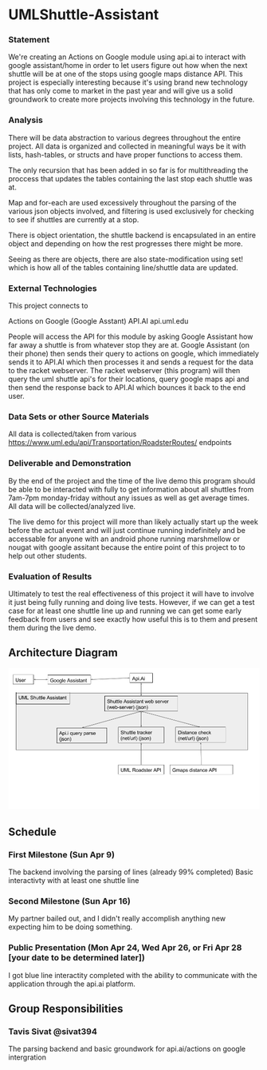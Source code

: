 # UMLShuttle-Assistant

### Statement
We're creating an Actions on Google module using api.ai to interact with google assistant/home in order to let users figure out how when the next shuttle will be at one of the stops using google maps distance API. This project is especially interesting because it's using brand new technology that has only come to market in the past year and will give us a solid groundwork to create more projects involving this technology in the future. 


### Analysis
There will be data abstraction to various degrees throughout the entire project. All data is organized and collected in meaningful ways be it with lists, hash-tables, or structs and have proper functions to access them.

The only recursion that has been added in so far is for multithreading the proccess that updates the tables containing the last stop each shuttle was at. 

Map and for-each are used excessively throughout the parsing of the various json objects involved, and filtering is used exclusively for checking to see if shuttles are currently at a stop.

There is object orientation, the shuttle backend is encapsulated in an entire object and depending on how the rest progresses there might be more.

Seeing as there are objects, there are also state-modification using set! which is how all of the tables containing line/shuttle data are updated.


### External Technologies
This project connects to

Actions on Google (Google Asstant)
API.AI 
api.uml.edu

People will access the API for this module by asking Google Assistant how far away a shuttle is from whatever stop they are at. Google Assistant (on their phone) then sends their query to actions on google, which immediately sends it to API.AI which then processes it and sends a request for the data to the racket webserver. The racket webserver (this program) will then query the uml shuttle api's for their locations, query google maps api and then send the response back to API.AI which bounces it back to the end user.

### Data Sets or other Source Materials

All data is collected/taken from various https://www.uml.edu/api/Transportation/RoadsterRoutes/ endpoints 

### Deliverable and Demonstration

By the end of the project and the time of the live demo this program should be able to be interacted with fully to get information about all shuttles from 7am-7pm monday-friday without any issues as well as get average times. All data will be collected/analyzed live. 


The live demo for this project will more than likely actually start up the week before the actual event and will just continue running indefinitely and be accessable for anyone with an android phone running marshmellow or nougat with google assitant because the entire point of this project to to help out other students.

### Evaluation of Results
Ultimately to test the real effectiveness of this project it will have to involve it just being fully running and doing live tests. However, if we can get a test case for at least one shuttle line up and running we can get some early feedback from users and see exactly how useful this is to them and present them during the live demo. 

## Architecture Diagram
![arch](arch.png)

## Schedule

### First Milestone (Sun Apr 9)
The backend involving the parsing of lines (already 99% completed)
Basic interactivty with at least one shuttle line 

### Second Milestone (Sun Apr 16)
My partner bailed out, and I didn't really accomplish anything new expecting him to be doing something.

### Public Presentation (Mon Apr 24, Wed Apr 26, or Fri Apr 28 [your date to be determined later])
I got blue line interactity completed with the ability to communicate with the application through the api.ai platform.

## Group Responsibilities

### Tavis Sivat @sivat394
The parsing backend and basic groundwork for api.ai/actions on google intergration 


